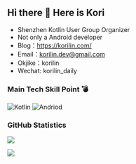 ## Hi there 👋 Here is Kori

- Shenzhen Kotlin User Group Organizer
- Not only a Android developer
- Blog：<https://korilin.com/>
- Email：korilin.dev@gmail.com
- Okjike：korilin
- Wechat: korilin_daily

### Main Tech Skill Point 💣

![Kotlin](https://img.shields.io/badge/-Kotlin-0095D5?style=flat-square&logo=Kotlin&logoColor=fff)
![Andriod](https://img.shields.io/badge/-Android-3DDC84?style=flat-square&logo=Android&logoColor=fff)

### GitHub Statistics

[![](https://github-readme-stats.vercel.app/api?username=korilin&show_icons=true&hide_title=false&line_height=30&theme=city_lights)](https://github.com/anuraghazra/github-readme-stats)

[![](https://github-readme-stats.vercel.app/api/top-langs/?username=korilin&theme=city_lights&layout=compact&card_width=450&langs_count=10&hide=html,css)](https://github.com/anuraghazra/github-readme-stats)
